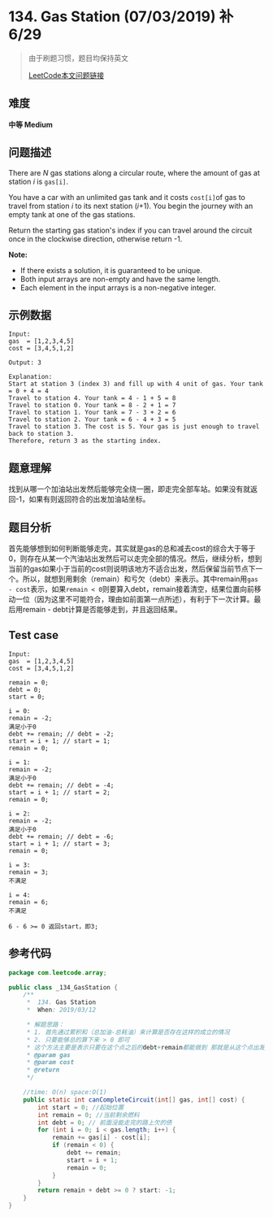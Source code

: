 # 134. Gas Station (07/03/2019) 补6/29

> 由于刷题习惯，题目均保持英文
>
> [LeetCode本文问题链接](https://leetcode.com/problems/gas-station)

## 难度

**中等 Medium**

## 问题描述

There are *N* gas stations along a circular route, where the amount of gas at station *i* is `gas[i]`.<br/>

You have a car with an unlimited gas tank and it costs `cost[i]`of gas to travel from station *i* to its next station (*i*+1). You begin the journey with an empty tank at one of the gas stations.<br/>

Return the starting gas station's index if you can travel around the circuit once in the clockwise direction, otherwise return -1.<br/>

**Note:**

- If there exists a solution, it is guaranteed to be unique.
- Both input arrays are non-empty and have the same length.
- Each element in the input arrays is a non-negative integer.

## 示例数据

```
Input: 
gas  = [1,2,3,4,5]
cost = [3,4,5,1,2]

Output: 3

Explanation:
Start at station 3 (index 3) and fill up with 4 unit of gas. Your tank = 0 + 4 = 4
Travel to station 4. Your tank = 4 - 1 + 5 = 8
Travel to station 0. Your tank = 8 - 2 + 1 = 7
Travel to station 1. Your tank = 7 - 3 + 2 = 6
Travel to station 2. Your tank = 6 - 4 + 3 = 5
Travel to station 3. The cost is 5. Your gas is just enough to travel back to station 3.
Therefore, return 3 as the starting index.
```

## 题意理解

找到从哪一个加油站出发然后能够完全绕一圈，即走完全部车站。如果没有就返回-1，如果有则返回符合的出发加油站坐标。

## 题目分析

首先能够想到如何判断能够走完，其实就是gas的总和减去cost的综合大于等于0，则存在从某一个汽油站出发然后可以走完全部的情况。然后，继续分析，想到当前的gas如果小于当前的cost则说明该地方不适合出发，然后保留当前节点下一个。所以，就想到用剩余（remain）和亏欠（debt）来表示。其中remain用`gas - cost`表示，如果`remain < 0`则要算入debt，remain接着清空，结果位置向前移动一位（因为这里不可能符合，理由如前面第一点所述），有利于下一次计算。最后用remain - debt计算是否能够走到，并且返回结果。

## Test case

```
Input: 
gas  = [1,2,3,4,5]
cost = [3,4,5,1,2]

remain = 0;
debt = 0;
start = 0;

i = 0:
remain = -2;
满足小于0 
debt += remain; // debt = -2;
start = i + 1; // start = 1;
remain = 0;

i = 1:
remain = -2;
满足小于0
debt += remain; // debt = -4;
start = i + 1; // start = 2;
remain = 0;

i = 2:
remain = -2;
满足小于0
debt += remain; // debt = -6;
start = i + 1; // start = 3;
remain = 0;

i = 3:
remain = 3;
不满足

i = 4:
remain = 6;
不满足

6 - 6 >= 0 返回start，即3;
```

## 参考代码

```java
package com.leetcode.array;

public class _134_GasStation {
    /**
     *  134. Gas Station
     *  When: 2019/03/12

     * 解题思路：
     * 1. 首先通过累积和（总加油-总耗油）来计算是否存在这样的成立的情况
     * 2. 只要能够总的算下来 > 0 即可
     * 这个方法主要是表示只要在这个点之后的debt+remain都能做到 那就是从这个点出发即可
     * @param gas
     * @param cost
     * @return
     */

    //time: O(n) space:O(1)
    public static int canCompleteCircuit(int[] gas, int[] cost) {
        int start = 0; //起始位置
        int remain = 0; //当前剩余燃料
        int debt = 0; // 前面没能走完的路上欠的债
       	for (int i = 0; i < gas.length; i++) {
          	remain += gas[i] - cost[i];
          	if (remain < 0) {
              	debt += remain;
              	start = i + 1;
              	remain = 0;
            }
        }
        return remain + debt >= 0 ? start: -1;
    }
}

```



